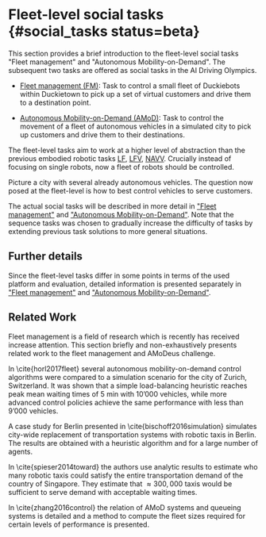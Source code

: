 $$
\newcommand{\AC}[1]{{\color{blue}AC: #1}}
\newcommand{\JZ}[1]{{\color{olive}JZ: #1}}
\newcommand{\fix}{\marginpar{FIX}}
\newcommand{\new}{\marginpar{NEW}}
% Robot:
\newcommand{\dynamical}{\mathcal{D}}
\newcommand{\robot}{\mathcal{R}} % Robot
\newcommand{\config}{\mathcal{Q}} % Configuration space (of robot)
\newcommand{\sensors}{\{z\}} % Sensor set
\newcommand{\bandwidth}{\mathcal{B}}
\newcommand{\computation}{\mathcal{C}}
\newcommand{\memory}{\mathcal{M}}
\newcommand{\actuators}{\mathcal{A}}
\newcommand{\knowledge}{\mathcal{K}}
\newcommand{\perception}{P}
\newcommand{\control}{U}
\newcommand{\actions}{\mathcal{U}}
% Robot mathematics
\newcommand{\operator}{T}
% Groups:
\newcommand{\groups}{G}
%\newcommand{\group}{g}
\newcommand{\groupalgebra}{\mathfrak{g}}
% Scene space
\newcommand{\timespace}{\mathbb{T}}
\newcommand{\environment}{E}
\newcommand{\scene}{\xi}
\newcommand{\scenespace}{\Xi}
\newcommand{\universe}{U}
% Sensor space
\newcommand{\sensor}{\zeta}
\newcommand{\sensorproj}{z}
\newcommand{\sensorspace}{Z}
\newcommand{\projection}{\pi}
\newcommand{\projectionspace}{\Pi}
\newcommand{\viewport}{v}
\newcommand{\viewportspace}{\mathcal{V}}
% Data space
\newcommand{\dataspace}{\mathcal{X}}
\newcommand{\data}{x}
\newcommand{\dataproj}{\phi}
\newcommand{\datakernel}{\psi}
% Output space
\newcommand{\outputy}{y}
\newcommand{\outputspace}{\mathcal{Y}}
% Task space
\newcommand{\task}{T}
\newcommand{\taskspace}{\mathcal{T}}
\newcommand{\objective}{\mathcal{J}}
\newcommand{\robotictask}{RT}
\newcommand{\rules}{\Phi}
\newcommand{\constraints}{\Lambda}
% Action space
\newcommand{\action}{u}
\newcommand{\actionspace}{\mathcal{U}}
\newcommand{\nuisance}{\nu}
% Other characteristics / symbols
\newcommand{\place}{\eta}
\newcommand{\image}{I}
\newcommand{\noise}{n}
\newcommand{\pose}{p}
\newcommand{\shape}{S}
\newcommand{\albedo}{\rho}
% Information theory
\newcommand{\information}{\mathcal{I}}
\newcommand{\expectation}{\mathbb{E}}
% Optimization
\newcommand{\loss}{L}
$$

# Fleet-level social tasks {#social_tasks status=beta}

This section provides a brief introduction to the fleet-level social tasks "Fleet management" and "Autonomous Mobility-on-Demand". The subsequent two tasks are offered as social tasks in the AI Driving Olympics.

  * [Fleet management (FM)](#nav_v): Task to control a small fleet of Duckiebots within Duckietown to pick up a set of virtual customers and drive them to a destination point.


  * [Autonomous Mobility-on-Demand (AMoD)](#amod): Task to control the movement of a fleet of autonomous vehicles in a simulated city to pick up customers and drive them to their destinations.


The fleet-level tasks aim to work at a higher level of abstraction than the previous embodied robotic tasks [LF](#lf), [LFV](#lf_v), [NAVV](#nav_v). Crucially instead of focusing on single robots, now a fleet of robots should be controlled.

Picture a city with several already autonomous vehicles. The question now posed at the fleet-level is how to best control vehicles to serve customers.  


The actual social tasks will be described in more detail in ["Fleet management"](#fleet_manag) and ["Autonomous Mobility-on-Demand"](#amod). Note that the sequence tasks was chosen to gradually increase the difficulty of tasks by extending previous task solutions to more general situations.

## Further details

Since the fleet-level tasks differ in some points in terms of the used platform and evaluation, detailed information is presented separately in ["Fleet management"](#fleet_manag) and ["Autonomous Mobility-on-Demand"](#amod).


## Related Work

Fleet management is a field of research which is recently has received increase attention. This section briefly and non-exhaustively presents related work to the fleet management and AMoDeus challenge.

In \cite{horl2017fleet} several autonomous mobility-on-demand control algorithms were compared to a simulation scenario for the city of Zurich, Switzerland. It was shown
that a simple load-balancing heuristic reaches peak mean waiting times of 5 min with 10’000
vehicles, while more advanced control policies achieve the same performance with less than 9’000 vehicles.


A case study for Berlin presented in \cite{bischoff2016simulation} simulates city-wide replacement of transportation systems with robotic taxis in Berlin. The results are obtained with a heuristic algorithm and for a large number of agents.

In \cite{spieser2014toward} the authors use analytic results to estimate who  many robotic taxis could satisfy  the entire transportation demand of the country of Singapore. They estimate that $\approx 300,000$ taxis would be sufficient to serve demand with acceptable waiting times.

In \cite{zhang2016control} the relation of AMoD systems and queueing systems is detailed and a method to compute the fleet sizes required for certain levels of performance is presented.
